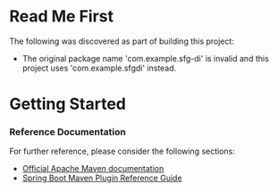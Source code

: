 # Read Me First
The following was discovered as part of building this project:

* The original package name 'com.example.sfg-di' is invalid and this project uses 'com.example.sfgdi' instead.

# Getting Started

### Reference Documentation
For further reference, please consider the following sections:

* [Official Apache Maven documentation](https://maven.apache.org/guides/index.html)
* [Spring Boot Maven Plugin Reference Guide](https://docs.spring.io/spring-boot/docs/2.2.6.RELEASE/maven-plugin/)

